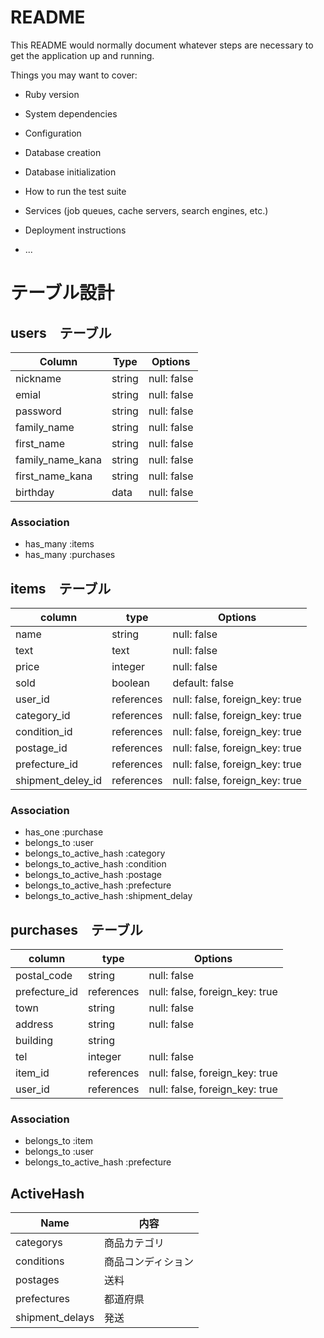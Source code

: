 # README

This README would normally document whatever steps are necessary to get the
application up and running.

Things you may want to cover:

* Ruby version

* System dependencies

* Configuration

* Database creation

* Database initialization

* How to run the test suite

* Services (job queues, cache servers, search engines, etc.)

* Deployment instructions

* ...
# テーブル設計

## users　テーブル

| Column            | Type    | Options     |
|-------------------|---------|-------------|
| nickname          | string  | null: false |
| emial             | string  | null: false |
| password          | string  | null: false |
| family_name       | string  | null: false |
| first_name        | string  | null: false |
| family_name_kana  | string  | null: false |
| first_name_kana   | string  | null: false |
| birthday          | data    | null: false |

### Association
- has_many  :items
- has_many  :purchases

## items　テーブル

| column            | type        | Options                        |
|-------------------|-------------|--------------------------------|
| name              | string      | null: false                    |
| text              | text        | null: false                    |
| price             | integer     | null: false                    |
| sold              | boolean     | default: false                 |
| user_id           | references  | null: false, foreign_key: true |
| category_id       | references  | null: false, foreign_key: true |
| condition_id      | references  | null: false, foreign_key: true |
| postage_id        | references  | null: false, foreign_key: true |
| prefecture_id     | references  | null: false, foreign_key: true |
| shipment_deley_id | references  | null: false, foreign_key: true |

### Association
- has_one                 :purchase
- belongs_to              :user
- belongs_to_active_hash  :category
- belongs_to_active_hash  :condition
- belongs_to_active_hash  :postage
- belongs_to_active_hash  :prefecture
- belongs_to_active_hash  :shipment_delay

## purchases　テーブル

| column          | type        | Options                         |
|-----------------|-------------|---------------------------------|
| postal_code     | string      | null: false                     |
| prefecture_id   | references  | null: false, foreign_key: true  |
| town            | string      | null: false                     |
| address         | string      | null: false                     |
| building        | string      |                                 |
| tel             | integer     | null: false                     |
| item_id         | references  | null: false, foreign_key: true  |
| user_id         | references  | null: false, foreign_key: true  |

### Association
- belongs_to              :item
- belongs_to              :user
- belongs_to_active_hash  :prefecture

## ActiveHash
| Name            | 内容                |
|-----------------|---------------------|
| categorys       | 商品カテゴリ        |
| conditions      | 商品コンディション  |
| postages        | 送料                |
| prefectures     | 都道府県            |
| shipment_delays | 発送                |

